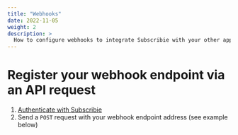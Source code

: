 ```yaml
---
title: "Webhooks"
date: 2022-11-05
weight: 2
description: >
  How to configure webhooks to integrate Subscribie with your other applications.
---
```



# Register your webhook endpoint via an API request

1. [Authenticate with Subscribie](https://docs.subscribie.co.uk/#authentication)
2. Send a `POST` request with your webhook endpoint address (see example below)



